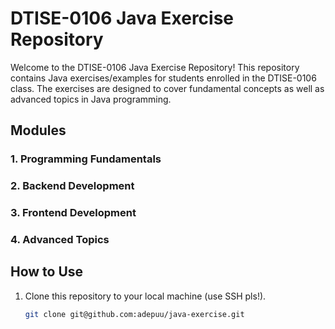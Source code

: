 # DTISE-0106 Java Exercise Repository

Welcome to the DTISE-0106 Java Exercise Repository! This repository contains Java exercises/examples for students enrolled in the DTISE-0106 class. The exercises are designed to cover fundamental concepts as well as advanced topics in Java programming.

## Modules
### 1. Programming Fundamentals
### 2. Backend Development
### 3. Frontend Development
### 4. Advanced Topics

## How to Use
1. Clone this repository to your local machine (use SSH pls!).
   ```bash
   git clone git@github.com:adepuu/java-exercise.git
